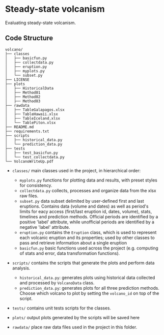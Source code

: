# Steady-state volcanism
Evaluating steady-state volcanism.


## Code Structure

```
volcano/
├── classes
│   ├── basicfun.py
│   ├── collectdata.py
│   ├── eruption.py
│   ├── myplots.py
│   └── subset.py
├── LICENSE
├── plots
│   ├── HistoricalData
│   ├── Method01
│   ├── Method02
│   ├── Method03
├── rawdata
│   ├── TableGalapagos.xlsx
│   ├── TableHawaii.xlsx
│   ├── TableIceland.xlsx
│   └── TablePiton.xlsx
├── README.md
├── requirements.txt
├── scripts
│   ├── historical_data.py
│   └── prediction_data.py
├── tests
│   ├── test_basicfun.py
│   └── test_collectdata.py
└── VolcanoWriteUp.pdf
```

* `classes/` main classes used in the project, in hierarchical order:
  * `myplots.py` functions for plotting data and results, with preset styles for consistency.
  * `collectdata.py` collects, processes and organize data from the xlsx raw files.
  * `subset.py` data subset delimited by user-defined first and last eruptions. Contains data (volume and dates) 
as well as period's limits for eacy access (first/last eruption id, dates, volume), stats, timelines and prediction methods.
Official periods are identified by a positive 'label' attribute, while unofficial periods are identified by a negative 'label' attribute.
  * `eruption.py` contains the `Eruption` class, which is used to represent each volcanic eruption and its properties; used by other classes to pass and retrieve information about a single eruption
  * `basicfun.py` basic functions used across the project (e.g. computing of stats and error, data transformation functions).

* `scripts/` contains the scripts that generate the plots and perform data analysis.
  * `historical_data.py`: generates plots using historical data collected and processed by `VolcanoData` class. 
  * `prediction_data.py`: generates plots for all three prediction methods.
Choose which volcano to plot by setting the `volcano_id` on top of the script.
* `tests/` contains unit tests scripts for the classes.
* `plots/` output plots generated by the scripts will be saved here
* `rawdata/` place raw data files used in the project in this folder.
